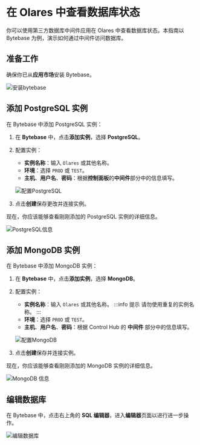 # 在 Olares 中查看数据库状态

你可以使用第三方数据库中间件应用在 Olares 中查看数据库状态。本指南以 Bytebase 为例，演示如何通过中间件访问数据库。

## 准备工作

确保你已从**应用市场**安装 Bytebase。

![安装bytebase](/images/how-to/olares/controlhub/middleware/07.jpg#bordered)

## 添加 PostgreSQL 实例

在 Bytebase 中添加 PostgreSQL 实例：

1. 在 **Bytebase** 中，点击**添加实例**，选择 **PostgreSQL**。
2. 配置实例：
    - **实例名称**：输入 `Olares` 或其他名称。
    - **环境**：选择 `PROD` 或 `TEST`。
    - **主机**、**用户名**、**密码**：根据**控制面板**的**中间件**部分中的信息填写。

   ![配置PostgreSQL](/images/how-to/olares/controlhub/middleware/09.jpg#bordered)

3. 点击**创建**保存更改并连接实例。

现在，你应该能够查看刚刚添加的 PostgreSQL 实例的详细信息。

![PostgreSQL信息](/images/how-to/olares/controlhub/middleware/10.jpg#bordered)

## 添加 MongoDB 实例

在 Bytebase 中添加 MongoDB 实例：

1. 在 **Bytebase** 中，点击**添加实例**，选择 **MongoDB**。
2. 配置实例：
   - **实例名称**：输入 `Olares` 或其他名称。
   :::info 提示
   请勿使用重复的实例名称。
   :::
   - **环境**：选择 `PROD` 或 `TEST`。
   - **主机**、**用户名**、**密码**：根据 Control Hub 的 **中间件** 部分中的信息填写。

   ![配置MongoDB](/images/how-to/olares/controlhub/middleware/11.jpg#bordered)

3. 点击**创建**保存并连接实例。

现在，你应该能够查看刚刚添加的 MongoDB 实例的详细信息。

![MongoDB 信息](/images/how-to/olares/controlhub/middleware/12.jpg#bordered)

## 编辑数据库

在 Bytebase 中，点击右上角的 **SQL 编辑器**，进入**编辑器**页面以进行进一步操作。

![编辑数据库](/images/how-to/olares/controlhub/middleware/13.jpg#bordered)